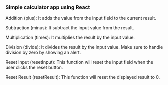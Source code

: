 ### Simple calculator app using React

Addition (plus): It adds the value from the input field to the current result.

Subtraction (minus): It subtract the input value from the result.

Multiplication (times): It multiplies the result by the input value.

Division (divide): It divides the result by the input value. Make sure to handle division by zero by showing an alert.

Reset Input (resetInput): This function will reset the input field when the user clicks the reset button.

Reset Result (resetResult): This function will reset the displayed result to 0.
